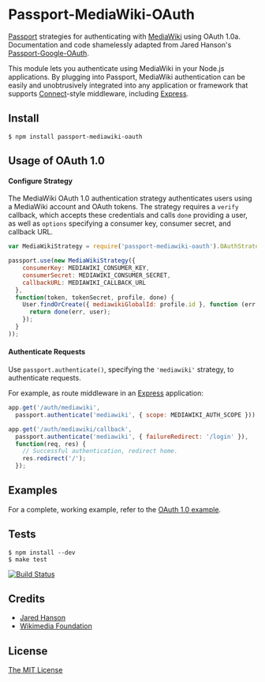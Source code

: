 # Passport-MediaWiki-OAuth

[Passport](http://passportjs.org/) strategies for authenticating with
[MediaWiki](https://www.mediawiki.org/) using OAuth 1.0a.
Documentation and code shamelessly adapted from Jared Hanson's
[Passport-Google-OAuth](https://github.com/jaredhanson/passport-google-oauth).

This module lets you authenticate using MediaWiki in your Node.js applications.
By plugging into Passport, MediaWiki authentication can be easily and
unobtrusively integrated into any application or framework that supports
[Connect](http://www.senchalabs.org/connect/)-style middleware, including
[Express](http://expressjs.com/).

## Install

    $ npm install passport-mediawiki-oauth

## Usage of OAuth 1.0

#### Configure Strategy

The MediaWiki OAuth 1.0 authentication strategy authenticates users using a MediaWiki
account and OAuth tokens.  The strategy requires a `verify` callback, which
accepts these credentials and calls `done` providing a user, as well as `options`
specifying a consumer key, consumer secret, and callback URL.

```Javascript
var MediaWikiStrategy = require('passport-mediawiki-oauth').OAuthStrategy;

passport.use(new MediaWikiStrategy({
    consumerKey: MEDIAWIKI_CONSUMER_KEY,
    consumerSecret: MEDIAWIKI_CONSUMER_SECRET,
    callbackURL: MEDIAWIKI_CALLBACK_URL
  },
  function(token, tokenSecret, profile, done) {
    User.findOrCreate({ mediawikiGlobalId: profile.id }, function (err, user) {
      return done(err, user);
    });
  }
));
```

#### Authenticate Requests

Use `passport.authenticate()`, specifying the `'mediawiki'` strategy, to
authenticate requests.

For example, as route middleware in an [Express](http://expressjs.com/)
application:

```Javascript
app.get('/auth/mediawiki',
  passport.authenticate('mediawiki', { scope: MEDIAWIKI_AUTH_SCOPE }));

app.get('/auth/mediawiki/callback', 
  passport.authenticate('mediawiki', { failureRedirect: '/login' }),
  function(req, res) {
    // Successful authentication, redirect home.
    res.redirect('/');
  });
```

## Examples

For a complete, working example, refer to the [OAuth 1.0 example](https://github.com/wikimedia/passport-mediawiki-oauth/tree/master/examples/oauth).

## Tests

    $ npm install --dev
    $ make test

[![Build Status](https://secure.travis-ci.org/wikimedia/passport-mediawiki-oauth.png)](http://travis-ci.org/wikimedia/passport-mediawiki-oauth)

## Credits

  - [Jared Hanson](http://github.com/jaredhanson)
  - [Wikimedia Foundation](http://github.com/wikimedia)

## License

[The MIT License](http://opensource.org/licenses/MIT)
